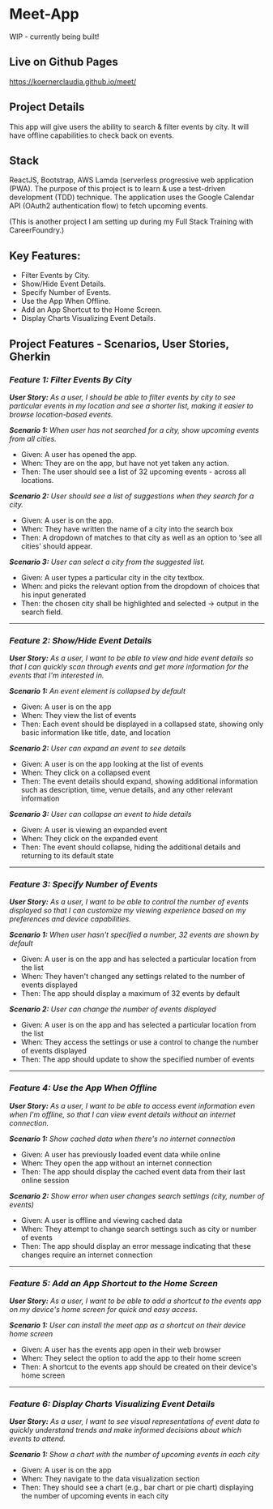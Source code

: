 # Meet-App

WIP - currently being built!

## Live on Github Pages

https://koernerclaudia.github.io/meet/

## Project Details

This app will give users the ability to search & filter events by city. It will have offline capabilities to check back on events. 

## Stack

ReactJS, Bootstrap, AWS Lamda (serverless progressive web application (PWA). The purpose of this project is to learn & use a test-driven development (TDD) technique. The application uses the Google
Calendar API (OAuth2 authentication flow)  to fetch upcoming events. 

(This is another project I am setting up during my Full Stack Training with CareerFoundry.)

## Key Features:
- Filter Events by City.
- Show/Hide Event Details.
- Specify Number of Events.
- Use the App When Offline.
- Add an App Shortcut to the Home Screen.
- Display Charts Visualizing Event Details.


## Project Features - Scenarios, User Stories, Gherkin

### ***Feature 1: Filter Events By City***

***User Story:** As a user, I should be able to filter events by city to see particular events in my location and see a shorter list, making it easier to browse location-based events.* 

***Scenario 1:** When user has not searched for a city, show upcoming events from all cities.*

- Given: A user has opened the app.
- When: They are on the app, but have not yet taken any action.
- Then: The user should see a list of 32 upcoming events - across all locations.

***Scenario 2:** User should see a list of suggestions when they search for a city.*
- Given: A user is on the app.
- When: They have written the name of a city into the search box
- Then: A dropdown of matches to that city as well as an option to ‘see all cities’ should appear.

***Scenario 3:** User can select a city from the suggested list.*
- Given: A user types a particular city in the city textbox.
- When: and picks the relevant option from the dropdown of choices that his input generated
- Then: the chosen city shall be highlighted and selected → output in the search field.

---

### *Feature 2: Show/Hide Event Details*

***User Story:** As a user, I want to be able to view and hide event details so that I can quickly scan through events and get more information for the events that I'm interested in.*

***Scenario 1:** An event element is collapsed by default*

- Given: A user is on the app
- When: They view the list of events
- Then: Each event should be displayed in a collapsed state, showing only basic information like title, date, and location

***Scenario 2:** User can expand an event to see details*

- Given: A user is on the app looking at the list of events
- When: They click on a collapsed event
- Then: The event details should expand, showing additional information such as description, time, venue details, and any other relevant information

***Scenario 3:** User can collapse an event to hide details*

- Given: A user is viewing an expanded event
- When: They click on the expanded event
- Then: The event should collapse, hiding the additional details and returning to its default state

---

### *Feature 3: Specify Number of Events*

***User Story:** As a user, I want to be able to control the number of events displayed so that I can customize my viewing experience based on my preferences and device capabilities.*

***Scenario 1:** When user hasn't specified a number, 32 events are shown by default*

- Given: A user is on the app and has selected a particular location from the list
- When: They haven't changed any settings related to the number of events displayed
- Then: The app should display a maximum of 32 events by default

***Scenario 2:** User can change the number of events displayed*

- Given: A user is on the app and has selected a particular location from the list
- When: They access the settings or use a control to change the number of events displayed
- Then: The app should update to show the specified number of events

---

### *Feature 4: Use the App When Offline*

***User Story:** As a user, I want to be able to access event information even when I'm offline, so that I can view event details without an internet connection.*

***Scenario 1:** Show cached data when there's no internet connection*

- Given: A user has previously loaded event data while online
- When: They open the app without an internet connection
- Then: The app should display the cached event data from their last online session

***Scenario 2:** Show error when user changes search settings (city, number of events)*

- Given: A user is offline and viewing cached data
- When: They attempt to change search settings such as city or number of events
- Then: The app should display an error message indicating that these changes require an internet connection

---

### *Feature 5: Add an App Shortcut to the Home Screen*

***User Story:** As a user, I want to be able to add a shortcut to the events app on my device's home screen for quick and easy access.*

***Scenario 1:** User can install the meet app as a shortcut on their device home screen*

- Given: A user has the events app open in their web browser
- When: They select the option to add the app to their home screen
- Then: A shortcut to the events app should be created on their device's home screen

---

### *Feature 6: Display Charts Visualizing Event Details*

***User Story:** As a user, I want to see visual representations of event data to quickly understand trends and make informed decisions about which events to attend.*

***Scenario 1:** Show a chart with the number of upcoming events in each city*

- Given: A user is on the app
- When: They navigate to the data visualization section
- Then: They should see a chart (e.g., bar chart or pie chart) displaying the number of upcoming events in each city